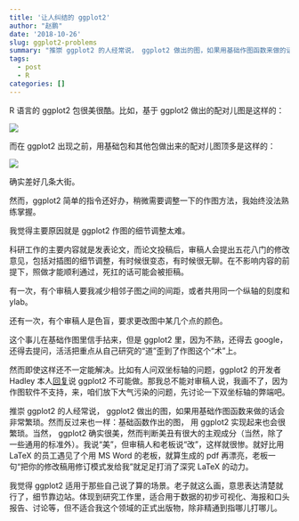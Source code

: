 ```yaml
---
title: '让人纠结的 ggplot2'
author: "赵鹏"
date: '2018-10-26'
slug: ggplot2-problems
summary: "推崇 ggplot2 的人经常说， ggplot2 做出的图，如果用基础作图函数来做的话会非常繁琐。然而反过来也一样：基础函数作出的图， 用 ggplot2 实现起来也会很繁琐。"
tags:
  - post
  - R
categories: []
---
```


R 语言的 ggplot2 包很美很酷。比如，基于 ggplot2 做出的配对儿图是这样的：

![](https://i2.wp.com/enhancedatascience.com/wp-content/uploads/2017/04/IrisScatterPlotMatrix.png?fit=1200%2C801)

而在 ggplot2 出现之前，用基础包和其他包做出来的配对儿图顶多是这样的：

![](http://www.sthda.com/sthda/RDoc/figure/graphs/scatterplot-matrices-psych-package-1.png)

确实差好几条大街。

然而，ggplot2 简单的指令还好办，稍微需要调整一下的作图方法，我始终没法熟练掌握。

我觉得主要原因就是 ggplot2 作图的细节调整太难。

科研工作的主要内容就是发表论文，而论文投稿后，审稿人会提出五花八门的修改意见，包括对插图的细节调整，有时候很变态，有时候很无聊。在不影响内容的前提下，照做才能顺利通过，死扛的话可能会被拒稿。

有一次，有个审稿人要我减少相邻子图之间的间距，或者共用同一个纵轴的刻度和 ylab。

还有一次，有个审稿人是色盲，要求更改图中某几个点的颜色。

这个事儿在基础作图里信手拈来，但是 ggplot2 里，因为不熟，还得去 google，还得去提问，活活把重点从自己研究的“道”歪到了作图这个“术”上。

然而即使这样还不一定能解决。比如有人问双坐标轴的问题，ggplot2 的开发者 Hadley 本人[回复](https://stackoverflow.com/a/3101876/4260791)说 ggplot2 不可能做。那我总不能对审稿人说，我画不了，因为作图软件不支持，来，咱们放下大气污染的问题，先讨论一下双坐标轴的弊端吧。

推崇 ggplot2 的人经常说， ggplot2 做出的图，如果用基础作图函数来做的话会非常繁琐。然而反过来也一样：基础函数作出的图， 用 ggplot2 实现起来也会很繁琐。当然， ggplot2 确实很美，然而判断美丑有很大的主观成分（当然，除了一些通用的标准外）。我说“美”，但审稿人和老板说“改”，这样就很惨。就好比用 LaTeX 的员工遇见了个用 MS Word 的老板，就算生成的 pdf 再漂亮，老板一句“把你的修改稿用修订模式发给我”就足足打消了深究 LaTeX 的动力。

我觉得 ggplot2 适用于那些自己说了算的场景。老子就这么画，意思表达清楚就行了，细节靠边站。体现到研究工作里，适合用于数据的初步可视化、海报和口头报告、讨论等，但不适合我这个领域的正式出版物，除非精通到指哪儿打哪儿。